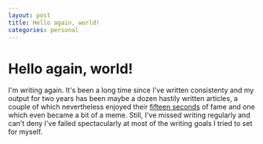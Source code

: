```yaml
---
layout: post
title: Hello again, world!
categories: personal
---
```


# Hello again, world!

I'm writing again. It's been a long time since I've written consistenty and my output for two years has been maybe a dozen hastily written articles, a couple of which nevertheless enjoyed their [fifteen seconds](https://www.ccn.com/cryptos-big-tax-drama-cant-stop-bitcoin-cash-surge/) of fame and one which even became a bit of a meme. Still, I've missed writing regularly and can't deny I've failed spectacularly at most of the writing goals I tried to set for myself.
